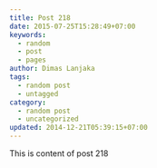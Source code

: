 ```yaml
---
title: Post 218
date: 2015-07-25T15:28:49+07:00
keywords:
  - random
  - post
  - pages
author: Dimas Lanjaka
tags:
  - random post
  - untagged
category:
  - random post
  - uncategorized
updated: 2014-12-21T05:39:15+07:00
---
```

This is content of post 218
